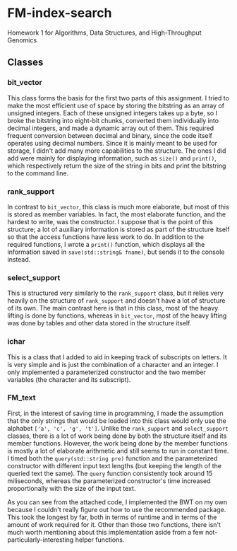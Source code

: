 # FM-index-search
Homework 1 for Algorithms, Data Structures, and High-Throughput Genomics
## Classes
### bit_vector
This class forms the basis for the first two parts of this assignment. I tried to make the most efficient use of space by storing the bitstring as an array of unsigned integers. Each of these unsigned integers takes up a byte, so I broke the bitstring into eight-bit chunks, converted them individually into decimal integers, and made a dynamic array out of them. This required frequent conversion between decimal and binary, since the code itself operates using decimal numbers. Since it is mainly meant to be used for storage, I didn't add many more capabilities to the structure. The ones I did add were mainly for displaying information, such as `size()` and `print()`, which respectively return the size of the string in bits and print the bitstring to the command line.
### rank_support
In contrast to `bit_vector`, this class is much more elaborate, but most of this is stored as member variables. In fact, the most elaborate function, and the hardest to write, was the constructor. I suppose that is the point of this structure; a lot of auxiliary information is stored as part of the structure itself so that the access functions have less work to do. In addition to the required functions, I wrote a `print()` function, which displays all the information saved in `save(std::string& fname)`, but sends it to the console instead.
### select_support
This is structured very similarly to the `rank_support` class, but it relies very heavily on the structure of `rank_support` and doesn't have a lot of structure of its own. The main contrast here is that in this class, most of the heavy lifting is done by functions, whereas in `bit_vector`, most of the heavy lifting was done by tables and other data stored in the structure itself.
### ichar
This is a class that I added to aid in keeping track of subscripts on letters. It is very simple and is just the combination of a character and an integer. I only implemented a parameterized constructor and the two member variables (the character and its subscript).
### FM_text
First, in the interest of saving time in programming, I made the assumption that the only strings that would be loaded into this class would only use the alphabet `['a', 'c', 'g', 't']`. Unlike the `rank_support` and `select_support` classes, there is a lot of work being done by both the structure itself and its member functions. However, the work being done by the member functions is mostly a lot of elaborate arithmetic and still seems to run in constant time. I timed both the `query(std::string pre)` function and the parameterized constructor with different input text lengths (but keeping the length of the queried text the same). The `query` function consistently took around 15 miliseconds, whereas the parameterized constructor's time increased proportionally with the size of the input text.

As you can see from the attached code, I implemented the BWT on my own because I couldn't really figure out how to use the recommended package. This took the longest by far, both in terms of runtime and in terms of the amount of work required for it. Other than those two functions, there isn't much worth mentioning about this implementation aside from a few not-particularly-interesting helper functions.